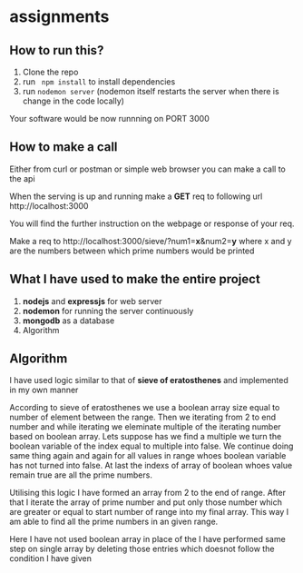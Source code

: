# assignments

## How to run this?
1) Clone the repo
2) run ``` npm install``` to install dependencies
3) run ```nodemon server``` (nodemon itself restarts the server when there is change in the code locally)

Your software would be now runnning on PORT 3000

## How to make a call 

Either from curl or postman or simple web browser you can make a call to the api

When the serving is up and running make a **GET** req to following url http://localhost:3000

You will find the further instruction on the webpage or response of your req.


Make a req to http://localhost:3000/sieve/?num1=**x**&num2=**y** where x and y are the numbers between which prime numbers would be printed


## What I have used to make the entire project 

1) **nodejs** and **expressjs** for web server 
2) **nodemon** for running the server continuously 
3) **mongodb** as a database
4) Algorithm 

## Algorithm

I have used logic similar to that of **sieve of eratosthenes** and implemented in my own manner

According to sieve of eratosthenes we use a boolean array size equal to number of element between the range. Then we iterating from 2 to end number and while iterating we eleminate multiple of the iterating number based on boolean array. Lets suppose has we find a multiple we turn the boolean variable of the index equal to multiple into false. We continue doing same thing again and again for all values  in range whoes boolean variable has not turned into false. At last the indexs of array of boolean whoes value remain true are all the prime numbers.

Utilising this logic I have formed an array from 2 to the end of range. After that I iterate the array of prime number and put only those number which are greater or equal to start number of range into my final array. This way I am able to find all the prime numbers in an given range.

Here I have not used boolean array in place of the I have performed same step on single array by deleting those entries which doesnot follow the condition I have given
